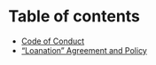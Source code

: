 # Table of contents

* [Code of Conduct](README.md)
* [“Loanation” Agreement and Policy](loanation-agreement-and-policy.md)

